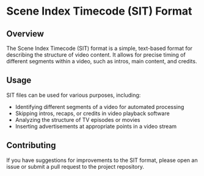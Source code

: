 # Scene Index Timecode (SIT) Format

## Overview

The Scene Index Timecode (SIT) format is a simple, text-based format for describing the structure of video content. It allows for precise timing of different segments within a video, such as intros, main content, and credits.

## Usage

SIT files can be used for various purposes, including:

- Identifying different segments of a video for automated processing
- Skipping intros, recaps, or credits in video playback software
- Analyzing the structure of TV episodes or movies
- Inserting advertisements at appropriate points in a video stream


## Contributing

If you have suggestions for improvements to the SIT format, please open an issue or submit a pull request to the project repository.
